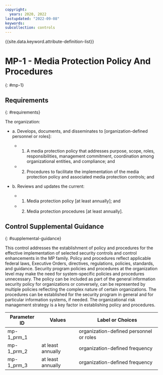 ```yaml
---
copyright:
  years: 2020, 2022
lastupdated: "2022-09-08"
keywords: 
subcollection: controls
---
```


{{site.data.keyword.attribute-definition-list}}

# MP-1 - Media Protection Policy And Procedures
{: #mp-1}

## Requirements
{: #requirements}

The organization:

- a. Develops, documents, and disseminates to [organization-defined personnel or roles]:

  - 1. A media protection policy that addresses purpose, scope, roles, responsibilities, management commitment, coordination among organizational entities, and compliance; and
  - 2. Procedures to facilitate the implementation of the media protection policy and associated media protection controls; and

- b. Reviews and updates the current:

  - 1. Media protection policy [at least annually]; and
  - 2. Media protection procedures [at least annually].

## Control Supplemental Guidance
{: #supplemental-guidance}

This control addresses the establishment of policy and procedures for the effective implementation of selected security controls and control enhancements in the MP family. Policy and procedures reflect applicable federal laws, Executive Orders, directives, regulations, policies, standards, and guidance. Security program policies and procedures at the organization level may make the need for system-specific policies and procedures unnecessary. The policy can be included as part of the general information security policy for organizations or conversely, can be represented by multiple policies reflecting the complex nature of certain organizations. The procedures can be established for the security program in general and for particular information systems, if needed. The organizational risk management strategy is a key factor in establishing policy and procedures.

| Parameter ID | Values | Label or Choices |
|---|---|---|
| mp-1_prm_1 |  | organization-defined personnel or roles |
| mp-1_prm_2 | at least annually | organization-defined frequency |
| mp-1_prm_3 | at least annually | organization-defined frequency |


